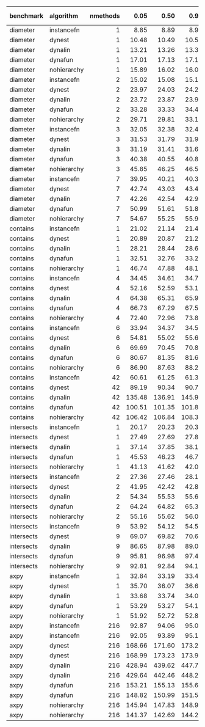 |benchmark  |algorithm   | nmethods|   0.05|   0.50|   0.95|   mean| overhead 0.05| overhead 0.50| overhead 0.95| overhead mean|
|:----------|:-----------|--------:|------:|------:|------:|------:|-------------:|-------------:|-------------:|-------------:|
|diameter   |instancefn  |        1|   8.85|   8.89|   8.91|   8.88|             0|             0|             0|             0|
|diameter   |dynest      |        1|  10.48|  10.49|  10.55|  10.51|             0|             0|             0|             0|
|diameter   |dynalin     |        1|  13.21|  13.26|  13.36|  13.30|             0|             0|             0|             0|
|diameter   |dynafun     |        1|  17.01|  17.13|  17.15|  17.09|             0|             0|             0|             0|
|diameter   |nohierarchy |        1|  15.89|  16.02|  16.09|  15.99|             0|             0|             0|             0|
|diameter   |instancefn  |        2|  15.02|  15.08|  15.10|  15.06|             0|             0|             0|             0|
|diameter   |dynest      |        2|  23.97|  24.03|  24.21|  24.10|             0|             0|             0|             0|
|diameter   |dynalin     |        2|  23.72|  23.87|  23.93|  23.83|             0|             0|             0|             0|
|diameter   |dynafun     |        2|  33.28|  33.33|  34.41|  33.68|             0|             0|             0|             0|
|diameter   |nohierarchy |        2|  29.71|  29.81|  33.10|  30.34|             0|             0|             0|             0|
|diameter   |instancefn  |        3|  32.05|  32.38|  32.47|  32.35|             0|             0|             0|             0|
|diameter   |dynest      |        3|  31.53|  31.79|  31.94|  31.74|             0|             0|             0|             0|
|diameter   |dynalin     |        3|  31.19|  31.41|  31.64|  31.41|             0|             0|             0|             0|
|diameter   |dynafun     |        3|  40.38|  40.55|  40.87|  40.63|             0|             0|             0|             0|
|diameter   |nohierarchy |        3|  45.85|  46.25|  46.51|  46.17|             0|             0|             0|             0|
|diameter   |instancefn  |        7|  39.95|  40.21|  40.34|  40.16|             0|             0|             0|             0|
|diameter   |dynest      |        7|  42.74|  43.03|  43.41|  43.07|             0|             0|             0|             0|
|diameter   |dynalin     |        7|  42.26|  42.54|  42.93|  42.60|             0|             0|             0|             0|
|diameter   |dynafun     |        7|  50.99|  51.61|  51.84|  51.44|             0|             0|             0|             0|
|diameter   |nohierarchy |        7|  54.67|  55.25|  55.96|  55.35|             0|             0|             0|             0|
|contains   |instancefn  |        1|  21.02|  21.14|  21.47|  21.22|             0|             0|             0|             0|
|contains   |dynest      |        1|  20.89|  20.87|  21.22|  21.04|             0|             0|             0|             0|
|contains   |dynalin     |        1|  28.21|  28.44|  28.68|  28.44|             0|             0|             0|             0|
|contains   |dynafun     |        1|  32.51|  32.76|  33.26|  32.90|             0|             0|             0|             0|
|contains   |nohierarchy |        1|  46.74|  47.88|  48.12|  47.42|             0|             0|             0|             0|
|contains   |instancefn  |        4|  34.45|  34.61|  34.76|  34.61|             0|             0|             0|             0|
|contains   |dynest      |        4|  52.16|  52.59|  53.13|  52.65|             0|             0|             0|             0|
|contains   |dynalin     |        4|  64.38|  65.31|  65.97|  65.23|             0|             0|             0|             0|
|contains   |dynafun     |        4|  66.73|  67.29|  67.52|  67.13|             0|             0|             0|             0|
|contains   |nohierarchy |        4|  72.40|  72.96|  73.80|  73.12|             0|             0|             0|             0|
|contains   |instancefn  |        6|  33.94|  34.37|  34.52|  34.30|             0|             0|             0|             0|
|contains   |dynest      |        6|  54.81|  55.02|  55.65|  55.28|             0|             0|             0|             0|
|contains   |dynalin     |        6|  69.69|  70.45|  70.87|  70.30|             0|             0|             0|             0|
|contains   |dynafun     |        6|  80.67|  81.35|  81.65|  81.15|             0|             0|             0|             0|
|contains   |nohierarchy |        6|  86.90|  87.63|  88.25|  87.63|             0|             0|             0|             0|
|contains   |instancefn  |       42|  60.61|  61.25|  61.31|  61.00|             0|             0|             0|             0|
|contains   |dynest      |       42|  89.19|  90.34|  90.76|  90.00|             0|             0|             0|             0|
|contains   |dynalin     |       42| 135.48| 136.91| 145.92| 139.25|             0|             0|             0|             0|
|contains   |dynafun     |       42| 100.51| 101.35| 101.88| 101.21|             0|             0|             0|             0|
|contains   |nohierarchy |       42| 106.42| 106.84| 108.32| 107.38|             0|             0|             0|             0|
|intersects |instancefn  |        1|  20.17|  20.23|  20.38|  20.28|             0|             0|             0|             0|
|intersects |dynest      |        1|  27.49|  27.69|  27.89|  27.68|             0|             0|             0|             0|
|intersects |dynalin     |        1|  37.14|  37.85|  38.11|  37.66|             0|             0|             0|             0|
|intersects |dynafun     |        1|  45.53|  46.23|  46.72|  46.15|             0|             0|             0|             0|
|intersects |nohierarchy |        1|  41.13|  41.62|  42.08|  41.63|             0|             0|             0|             0|
|intersects |instancefn  |        2|  27.36|  27.46|  28.12|  27.64|             0|             0|             0|             0|
|intersects |dynest      |        2|  41.95|  42.42|  42.86|  42.40|             0|             0|             0|             0|
|intersects |dynalin     |        2|  54.34|  55.53|  55.66|  55.01|             0|             0|             0|             0|
|intersects |dynafun     |        2|  64.24|  64.82|  65.35|  64.84|             0|             0|             0|             0|
|intersects |nohierarchy |        2|  55.16|  55.62|  56.09|  55.64|             0|             0|             0|             0|
|intersects |instancefn  |        9|  53.92|  54.12|  54.58|  54.27|             0|             0|             0|             0|
|intersects |dynest      |        9|  69.07|  69.82|  70.64|  69.88|             0|             0|             0|             0|
|intersects |dynalin     |        9|  86.65|  87.98|  89.06|  87.77|             0|             0|             0|             0|
|intersects |dynafun     |        9|  95.81|  96.98|  97.40|  96.62|             0|             0|             0|             0|
|intersects |nohierarchy |        9|  92.81|  92.84|  94.10|  93.45|             0|             0|             0|             0|
|axpy       |instancefn  |        1|  32.84|  33.19|  33.45|  33.24|             0|             0|             0|             0|
|axpy       |dynest      |        1|  35.70|  36.07|  36.66|  36.17|             0|             0|             0|             0|
|axpy       |dynalin     |        1|  33.68|  33.74|  34.03|  33.82|             0|             0|             0|             0|
|axpy       |dynafun     |        1|  53.29|  53.27|  54.18|  53.71|             0|             0|             0|             0|
|axpy       |nohierarchy |        1|  51.92|  52.72|  52.89|  52.42|             0|             0|             0|             0|
|axpy       |instancefn  |      216|  92.87|  94.06|  95.01|  93.99|             0|             0|             0|             0|
|axpy       |instancefn  |      216|  92.05|  93.89|  95.17|  93.54|             0|             0|             0|             0|
|axpy       |dynest      |      216| 168.66| 171.60| 173.22| 170.90|             0|             0|             0|             0|
|axpy       |dynest      |      216| 168.99| 173.23| 173.90| 171.57|             0|             0|             0|             0|
|axpy       |dynalin     |      216| 428.94| 439.62| 447.71| 437.62|             0|             0|             0|             0|
|axpy       |dynalin     |      216| 429.64| 442.46| 448.24| 438.38|             0|             0|             0|             0|
|axpy       |dynafun     |      216| 153.21| 155.13| 155.67| 154.56|             0|             0|             0|             0|
|axpy       |dynafun     |      216| 148.82| 150.99| 151.53| 150.09|             0|             0|             0|             0|
|axpy       |nohierarchy |      216| 145.94| 147.83| 148.92| 147.42|             0|             0|             0|             0|
|axpy       |nohierarchy |      216| 141.37| 142.69| 144.25| 142.74|             0|             0|             0|             0|
